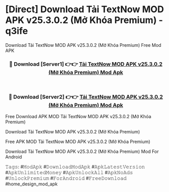 # [Direct] Download Tải TextNow MOD APK v25.3.0.2 (Mở Khóa Premium) - q3ife
Download Tải TextNow MOD APK v25.3.0.2 (Mở Khóa Premium) Free Mod APK

<div align="center">
<h3>🔴 Download [Server1] 👉👉 <a href="https://apk-comot.site?title=Tải_TextNow_MOD_APK_v25.3.0.2_(Mở_Khóa_Premium)">Tải TextNow MOD APK v25.3.0.2 (Mở Khóa Premium) Mod Apk</a></h3><br>

<h3>🔴 Download [Server2] 👉👉 <a href="https://apk-comot.site?title=Tải_TextNow_MOD_APK_v25.3.0.2_(Mở_Khóa_Premium)">Tải TextNow MOD APK v25.3.0.2 (Mở Khóa Premium) Mod Apk</a></h3>
</div>


Free Download APK MOD Tải TextNow MOD APK v25.3.0.2 (Mở Khóa Premium)

Download Tải TextNow MOD APK v25.3.0.2 (Mở Khóa Premium) 

Free APK MOD Tải TextNow MOD APK v25.3.0.2 (Mở Khóa Premium) 

Download Tải TextNow MOD APK v25.3.0.2 (Mở Khóa Premium) Mod For Android

𝚃𝚊𝚐𝚜: #𝙼𝚘𝚍𝙰𝚙𝚔 #𝙳𝚘𝚠𝚗𝚕𝚘𝚊𝚍𝙼𝚘𝚍𝙰𝚙𝚔 #𝙰𝚙𝚔𝙻𝚊𝚝𝚎𝚜𝚝𝚅𝚎𝚛𝚜𝚒𝚘𝚗 #𝙰𝚙𝚔𝚄𝚗𝚕𝚒𝚖𝚒𝚝𝚎𝚍𝙼𝚘𝚗𝚎𝚢 #𝙰𝚙𝚔𝚄𝚗𝚕𝚘𝚌𝚔𝙰𝚕𝚕 #𝙰𝚙𝚔𝙽𝚘𝙰𝚍𝚜 #𝚄𝚗𝚕𝚘𝚌𝚔𝙿𝚛𝚎𝚖𝚒𝚞𝚖 #𝙵𝚘𝚛𝙰𝚗𝚍𝚛𝚘𝚒𝚍 #𝙵𝚛𝚎𝚎𝙳𝚘𝚠𝚗𝚕𝚘𝚊𝚍 #home_design_mod_apk